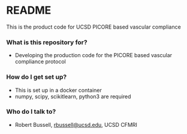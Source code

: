 # README #

This is the product code for UCSD PICORE based vascular compliance

### What is this repository for? ###

* Developing the production code for the PICORE based vascular compliance protocol

### How do I get set up? ###

* This is set up in a docker container
* numpy, scipy, scikitlearn, python3 are required


### Who do I talk to? ###

* Robert Bussell, rbussell@ucsd.edu, UCSD CFMRI